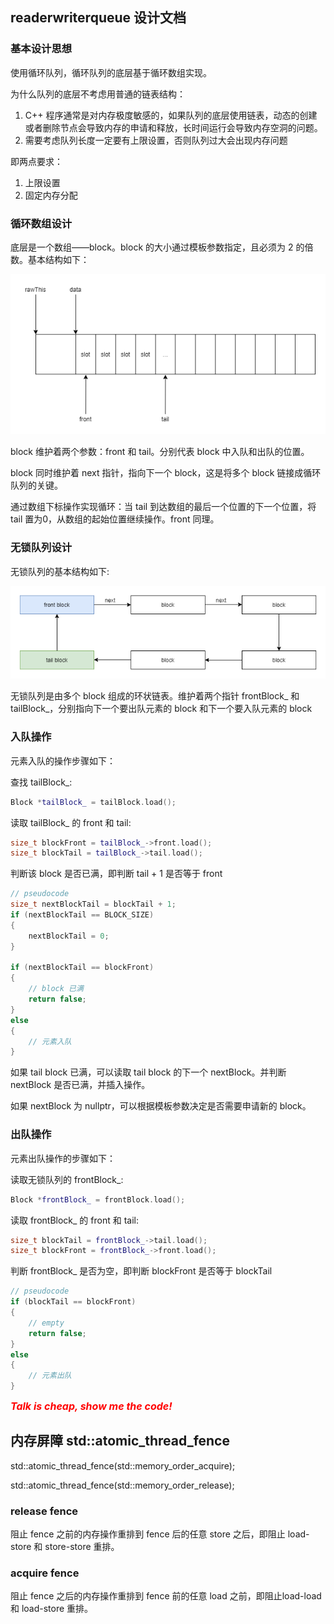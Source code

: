 ## readerwriterqueue 设计文档

### 基本设计思想

使用循环队列，循环队列的底层基于循环数组实现。

为什么队列的底层不考虑用普通的链表结构：

1. C++ 程序通常是对内存极度敏感的，如果队列的底层使用链表，动态的创建或者删除节点会导致内存的申请和释放，长时间运行会导致内存空洞的问题。
2. 需要考虑队列长度一定要有上限设置，否则队列过大会出现内存问题

即两点要求：

1. 上限设置
2. 固定内存分配

### 循环数组设计

底层是一个数组——block。block 的大小通过模板参数指定，且必须为 2 的倍数。基本结构如下：

![block结构](./images/block结构.png)

block 维护着两个参数：front 和 tail。分别代表 block 中入队和出队的位置。

block 同时维护着 next 指针，指向下一个 block，这是将多个 block 链接成循环队列的关键。

通过数组下标操作实现循环：当 tail 到达数组的最后一个位置的下一个位置，将 tail 置为0，从数组的起始位置继续操作。front 同理。

### 无锁队列设计

无锁队列的基本结构如下:

![block结构](./images/无锁SPSC结构.png)

无锁队列是由多个 block 组成的环状链表。维护着两个指针 frontBlock_ 和 tailBlock_，分别指向下一个要出队元素的 block 和下一个要入队元素的 block

### 入队操作

元素入队的操作步骤如下：

查找 tailBlock_:

```cpp
Block *tailBlock_ = tailBlock.load();
```

读取 tailBlock_ 的 front 和 tail:

```cpp
size_t blockFront = tailBlock_->front.load();
size_t blockTail = tailBlock_->tail.load();
```

判断该 block 是否已满，即判断 tail + 1 是否等于 front

```cpp
// pseudocode
size_t nextBlockTail = blockTail + 1;
if (nextBlockTail == BLOCK_SIZE)
{
    nextBlockTail = 0;
}

if (nextBlockTail == blockFront)
{
    // block 已满
    return false;
}
else
{
    // 元素入队
}
```

如果 tail block 已满，可以读取 tail block 的下一个 nextBlock。并判断 nextBlock 是否已满，并插入操作。

如果 nextBlock 为 nullptr，可以根据模板参数决定是否需要申请新的 block。


### 出队操作

元素出队操作的步骤如下：

读取无锁队列的 frontBlock_:

```cpp
Block *frontBlock_ = frontBlock.load();
```

读取 frontBlock_ 的 front 和 tail:

```cpp
size_t blockTail = frontBlock_->tail.load();
size_t blockFront = frontBlock_->front.load();
```

判断 frontBlock_ 是否为空，即判断 blockFront 是否等于 blockTail

```cpp
// pseudocode
if (blockTail == blockFront)
{
    // empty
    return false;
}
else
{
    // 元素出队
}
```

<font size=3><font color=red>***Talk is cheap, show me the code!***</font></font>

## 内存屏障 std::atomic_thread_fence

std::atomic_thread_fence(std::memory_order_acquire);

std::atomic_thread_fence(std::memory_order_release);

### release fence

阻止 fence 之前的内存操作重排到 fence 后的任意 store 之后，即阻止 load-store 和 store-store 重排。

### acquire fence

阻止 fence 之后的内存操作重排到 fence 前的任意 load 之前，即阻止load-load 和 load-store 重排。
